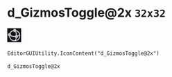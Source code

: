 # d_GizmosToggle@2x `32x32`
<img src="/img/d_GizmosToggle@2x.png" width=32 height=32>

``` CSharp
EditorGUIUtility.IconContent("d_GizmosToggle@2x")
```
```
d_GizmosToggle@2x
```
